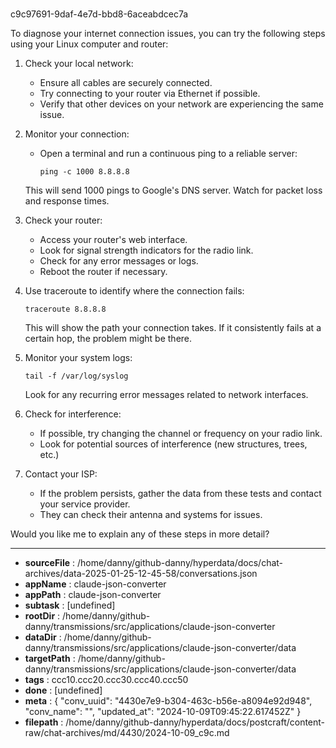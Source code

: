 # [](https://claude.ai/chat/4430e7e9-b304-463c-b56e-a8094e92d948)

c9c97691-9daf-4e7d-bbd8-6aceabdcec7a

 To diagnose your internet connection issues, you can try the following steps using your Linux computer and router:

1. Check your local network:
   - Ensure all cables are securely connected.
   - Try connecting to your router via Ethernet if possible.
   - Verify that other devices on your network are experiencing the same issue.

2. Monitor your connection:
   - Open a terminal and run a continuous ping to a reliable server:
     ```
     ping -c 1000 8.8.8.8
     ```
   This will send 1000 pings to Google's DNS server. Watch for packet loss and response times.

3. Check your router:
   - Access your router's web interface.
   - Look for signal strength indicators for the radio link.
   - Check for any error messages or logs.
   - Reboot the router if necessary.

4. Use traceroute to identify where the connection fails:
   ```
   traceroute 8.8.8.8
   ```
   This will show the path your connection takes. If it consistently fails at a certain hop, the problem might be there.

5. Monitor your system logs:
   ```
   tail -f /var/log/syslog
   ```
   Look for any recurring error messages related to network interfaces.

6. Check for interference:
   - If possible, try changing the channel or frequency on your radio link.
   - Look for potential sources of interference (new structures, trees, etc.)

7. Contact your ISP:
   - If the problem persists, gather the data from these tests and contact your service provider.
   - They can check their antenna and systems for issues.

Would you like me to explain any of these steps in more detail?

---

* **sourceFile** : /home/danny/github-danny/hyperdata/docs/chat-archives/data-2025-01-25-12-45-58/conversations.json
* **appName** : claude-json-converter
* **appPath** : claude-json-converter
* **subtask** : [undefined]
* **rootDir** : /home/danny/github-danny/transmissions/src/applications/claude-json-converter
* **dataDir** : /home/danny/github-danny/transmissions/src/applications/claude-json-converter/data
* **targetPath** : /home/danny/github-danny/transmissions/src/applications/claude-json-converter/data
* **tags** : ccc10.ccc20.ccc30.ccc40.ccc50
* **done** : [undefined]
* **meta** : {
  "conv_uuid": "4430e7e9-b304-463c-b56e-a8094e92d948",
  "conv_name": "",
  "updated_at": "2024-10-09T09:45:22.617452Z"
}
* **filepath** : /home/danny/github-danny/hyperdata/docs/postcraft/content-raw/chat-archives/md/4430/2024-10-09_c9c.md